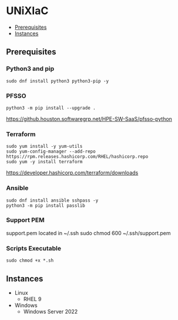 # UNiXIaC

- [Prerequisites](#prerequisites)
- [Instances](#instances)

## Prerequisites
### Python3 and pip
```
sudo dnf install python3 python3-pip -y  
```
### PFSSO 
```
python3 -m pip install --upgrade .
```
https://github.houston.softwaregrp.net/HPE-SW-SaaS/pfsso-python  
### Terraform 
```
sudo yum install -y yum-utils
sudo yum-config-manager --add-repo https://rpm.releases.hashicorp.com/RHEL/hashicorp.repo
sudo yum -y install terraform
```
https://developer.hashicorp.com/terraform/downloads  
### Ansible   
```
sudo dnf install ansible sshpass -y
python3 -m pip install passlib
```
### Support PEM 
support.pem located in ~/.ssh 
sudo chmod 600 ~/.ssh/support.pem
### Scripts Executable 
```
sudo chmod +x *.sh
```

## Instances
- Linux
  - RHEL 9
- Windows
  - Windows Server 2022